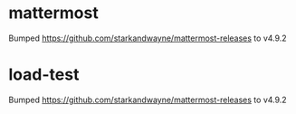 
# mattermost
Bumped https://github.com/starkandwayne/mattermost-releases to v4.9.2

# load-test
Bumped https://github.com/starkandwayne/mattermost-releases to v4.9.2
